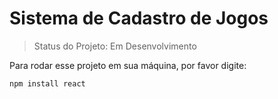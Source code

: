 # Sistema de Cadastro de Jogos

>Status do Projeto: Em Desenvolvimento

Para rodar esse projeto em sua máquina, por favor digite:

```
npm install react
```
